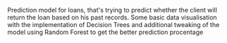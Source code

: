 
Prediction model for loans, that's trying to predict whether the client will return the loan based on his past records.
Some basic data visualisation with the implementation of Decision Trees
and additional tweaking of the model using Random Forest to get the better prediction procentage
